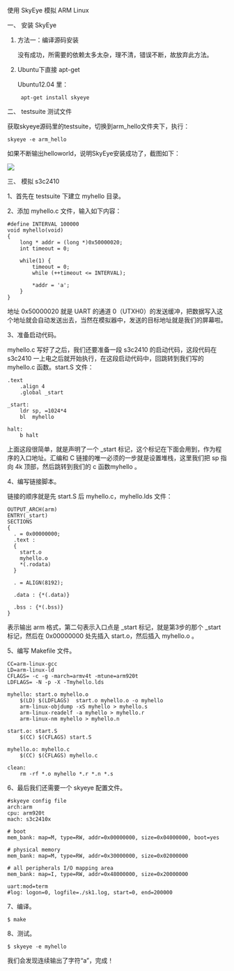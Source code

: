 使用 SkyEye 模拟 ARM Linux

一、 安装 SkyEye

1. 方法一：编译源码安装

	没有成功，所需要的依赖太多太杂，理不清，错误不断，故放弃此方法。

2. Ubuntu下直接 apt-get

	Ubuntu12.04 里：

		apt-get install skyeye

二、  testsuite 测试文件

获取skyeye源码里的testsuite，切换到arm_hello文件夹下，执行：

	skyeye -e arm_hello

如果不断输出helloworld，说明SkyEye安装成功了，截图如下：

![](https://i.imgur.com/FgRZVN6.jpg)

三、 模拟 s3c2410

1、首先在 testsuite 下建立 myhello 目录。

2、添加 myhello.c 文件，输入如下内容：

	#define INTERVAL 100000 
	void myhello(void) 
	{
		long * addr = (long *)0x50000020;
		int timeout = 0;
	
		while(1) {
			timeout = 0;
			while (++timeout <= INTERVAL);
	
			*addr = 'a';
		}
	}

地址 0x50000020 就是 UART 的通道 0（UTXH0）的发送缓冲，把数据写入这个地址就会自动发送出去，当然在模拟器中，发送的目标地址就是我们的屏幕啦。

3、准备启动代码。

myhello.c 写好了之后，我们还要准备一段 s3c2410 的启动代码，这段代码在 s3c2410 一上电之后就开始执行，在这段启动代码中，回跳转到我们写的 myhello.c 函数。start.S 文件：

	.text 
		.align 4 
		.global _start 
	
	_start: 
		ldr sp, =1024*4 
		bl  myhello 
	
	halt: 
		b halt

上面这段很简单，就是声明了一个 _start 标记，这个标记在下面会用到，作为程序的入口地址。汇编和 C 链接的唯一必须的一步就是设置堆栈，这里我们把 sp 指向 4k 顶部，然后跳转到我们的 c 函数myhello 。

4、编写链接脚本。

链接的顺序就是先 start.S 后 myhello.c，myhello.lds 文件：

	OUTPUT_ARCH(arm) 
	ENTRY(_start) 
	SECTIONS 
	{ 
	  . = 0x00000000; 
	  .text :   
	  { 
	    start.o 
	    myhello.o 
	    *(.rodata) 
	  } 
	
	  . = ALIGN(8192); 
	
	  .data : {*(.data)} 
	
	  .bss : {*(.bss)} 
	}

表示输出 arm 格式，第二句表示入口点是 _start 标记，就是第3步的那个 _start 标记，然后在 0x00000000 处先插入 start.o，然后插入 myhello.o 。

5、编写 Makefile 文件。

	CC=arm-linux-gcc
	LD=arm-linux-ld
	CFLAGS= -c -g -march=armv4t -mtune=arm920t
	LDFLAGS= -N -p -X -Tmyhello.lds
	
	myhello: start.o myhello.o
		$(LD) $(LDFLAGS)  start.o myhello.o -o myhello
		arm-linux-objdump -xS myhello > myhello.s
		arm-linux-readelf -a myhello > myhello.r
		arm-linux-nm myhello > myhello.n 
	
	start.o: start.S
		$(CC) $(CFLAGS) start.S
	
	myhello.o: myhello.c
		$(CC) $(CFLAGS) myhello.c
	
	clean:
		rm -rf *.o myhello *.r *.n *.s

6、最后我们还需要一个 skyeye 配置文件。

	#skyeye config file 
	arch:arm 
	cpu: arm920t 
	mach: s3c2410x 
	
	# boot  
	mem_bank: map=M, type=RW, addr=0x00000000, size=0x04000000, boot=yes 
	
	# physical memory  
	mem_bank: map=M, type=RW, addr=0x30000000, size=0x02000000 
	
	# all peripherals I/O mapping area  
	mem_bank: map=I, type=RW, addr=0x48000000, size=0x20000000 
	
	uart:mod=term 
	#log: logon=0, logfile=./sk1.log, start=0, end=200000

7、编译。

	$ make

8、测试。

	$ skyeye -e myhello

我们会发现连续输出了字符“a”，完成！